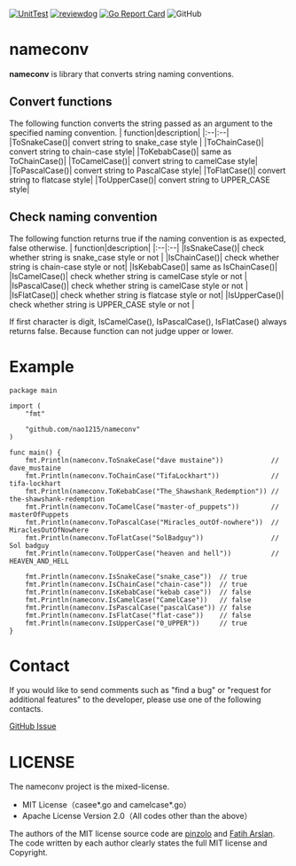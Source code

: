 [![UnitTest](https://github.com/nao1215/nameconv/actions/workflows/unit_test.yml/badge.svg)](https://github.com/nao1215/nameconv/actions/workflows/unit_test.yml)
[![reviewdog](https://github.com/nao1215/nameconv/actions/workflows/review_dog.yml/badge.svg)](https://github.com/nao1215/nameconv/actions/workflows/review_dog.yml)
[![Go Report Card](https://goreportcard.com/badge/github.com/nao1215/nameconv)](https://goreportcard.com/report/github.com/nao1215/nameconv)
![GitHub](https://img.shields.io/github/license/nao1215/nameconv)

# nameconv
**nameconv** is library that converts string naming conventions. 
    
## Convert functions
The following function converts the string passed as an argument to the specified naming convention.
| function|description|
|:--|:--|
|ToSnakeCase()| convert string to snake_case style |
|ToChainCase()| convert string to chain-case style|
|ToKebabCase()| same as ToChainCase()|
|ToCamelCase()| convert string to camelCase style|
|ToPascalCase()| convert string to PascalCase style|
|ToFlatCase()| convert string to flatcase style|
|ToUpperCase()| convert string to UPPER_CASE style|  
    
## Check naming convention
The following function returns true if the naming convention is as expected, false otherwise.
| function|description|
|:--|:--|
|IsSnakeCase()| check whether string is snake_case style or not |
|IsChainCase()| check whether string is chain-case style or not|
|IsKebabCase()| same as IsChainCase()|
|IsCamelCase()| check whether string is camelCase style or not |
|IsPascalCase()| check whether string is camelCase style or not |
|IsFlatCase()| check whether string is flatcase style or not|
|IsUpperCase()| check whether string is UPPER_CASE style or not |  

If first character is digit, IsCamelCase(), IsPascalCase(), IsFlatCase() always returns false. Because function can not judge upper or lower.

# Example
```
package main

import (
	"fmt"

	"github.com/nao1215/nameconv"
)

func main() {
	fmt.Println(nameconv.ToSnakeCase("dave mustaine"))            // dave_mustaine
	fmt.Println(nameconv.ToChainCase("TifaLockhart"))             // tifa-lockhart
	fmt.Println(nameconv.ToKebabCase("The_Shawshank_Redemption")) // the-shawshank-redemption
	fmt.Println(nameconv.ToCamelCase("master-of_puppets"))        // masterOfPuppets
	fmt.Println(nameconv.ToPascalCase("Miracles_outOf-nowhere"))  // MiraclesOutOfNowhere
	fmt.Println(nameconv.ToFlatCase("SolBadguy"))                 // Sol badguy
	fmt.Println(nameconv.ToUpperCase("heaven and hell"))          // HEAVEN_AND_HELL

	fmt.Println(nameconv.IsSnakeCase("snake_case"))  // true
	fmt.Println(nameconv.IsChainCase("chain-case"))  // true
	fmt.Println(nameconv.IsKebabCase("kebab case"))  // false
	fmt.Println(nameconv.IsCamelCase("CamelCase"))   // false
	fmt.Println(nameconv.IsPascalCase("pascalCase")) // false
	fmt.Println(nameconv.IsFlatCase("flat-case"))    // false
	fmt.Println(nameconv.IsUpperCase("0_UPPER"))     // true
}
```
  
# Contact
If you would like to send comments such as "find a bug" or "request for additional features" to the developer, please use one of the following contacts.

[GitHub Issue](https://github.com/nao1215/gup/nameconv)

# LICENSE
The nameconv project is the mixed-license.

- MIT License（casee*.go and camelcase*.go）
- Apache License Version 2.0（All codes other than the above）

The authors of the MIT license source code are [pinzolo](https://github.com/pinzolo) and [Fatih Arslan](https://github.com/fatih). The code written by each author clearly states the full MIT license and Copyright.
